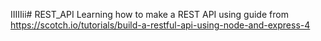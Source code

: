 IIIIIii# REST_API
Learning how to make a REST API using guide from https://scotch.io/tutorials/build-a-restful-api-using-node-and-express-4
